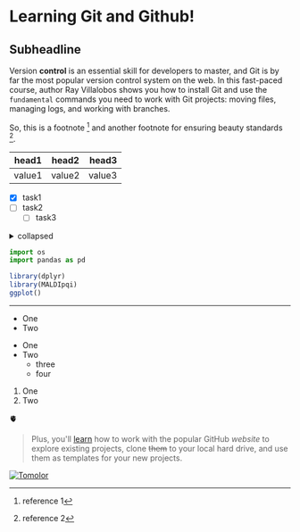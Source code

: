 Learning Git and Github!
====

Subheadline
----

Version **control** is an essential skill for developers to master, and Git is by far the most popular version control system on the web. In this fast-paced course, author Ray Villalobos shows you how to install Git and use the `fundamental` commands you need to work with Git projects: moving files, managing logs, and working with branches.

So, this is a footnote [^1] and another footnote for ensuring beauty standards [^2].

| head1 | head2 | head3 |
| ----- | :---: | ----: |
| value1 | value2 | value3 |

- [x] task1
- [ ] task2
  - [ ] task3

<details>
<summary>collapsed</summary>

# Header
This is a sample collapsed text
</details>


[^1]: reference 1
[^2]: reference 2

```python
import os
import pandas as pd
```

```r
library(dplyr)
library(MALDIpqi)
ggplot()
```

***

- One
- Two

* One
* Two
  - three
  - four

1. One
2. Two

🫀


> Plus, you'll [learn](https://linkedin.com) how to work with the popular GitHub _website_ to explore existing projects, clone ~~them~~ to your local hard drive, and use them as templates for your new projects.

[![Tomolor](https://pixelprowess.com/i/stargazers/tomolor.png)](https://www.linkedin.com/in/bharathabnair)

